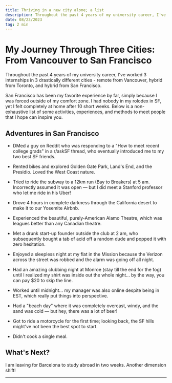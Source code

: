 ```yaml
---
title: Thriving in a new city alone; a list
description: Throughout the past 4 years of my university career, I've worked 3 internships in 3 drastically different cities
date: 08/23/2023
tag: 2 min
---
```


# My Journey Through Three Cities: From Vancouver to San Francisco

Throughout the past 4 years of my university career, I've worked 3 internships in 3 drastically different cities - remote from Vancouver, hybrid from Toronto, and hybrid from San Francisco.

San Francisco has been my favorite experience by far, simply because I was forced outside of my comfort zone. I had nobody in my rolodex in SF, yet I felt completely at home after 10 short weeks. Below is a non-exhaustive list of some activities, experiences, and methods to meet people that I hope can inspire you.

## Adventures in San Francisco

- DMed a guy on Reddit who was responding to a "How to meet recent college grads" in a r/askSF thread, who eventually introduced me to my two best SF friends.

- Rented bikes and explored Golden Gate Park, Land's End, and the Presidio. Loved the West Coast nature.

- Tried to ride the subway to a 12km run (Bay to Breakers) at 5 am. Incorrectly assumed it was open — but I did meet a Stanford professor who let me ride in his Uber!

- Drove 4 hours in complete darkness through the California desert to make it to our Yosemite Airbnb.

- Experienced the beautiful, purely-American Alamo Theatre, which was leagues better than any Canadian theatre.

- Met a drunk start-up founder outside the club at 2 am, who subsequently bought a tab of acid off a random dude and popped it with zero hesitation.

- Enjoyed a sleepless night at my flat in the Mission because the Verizon across the street was robbed and the alarm was going off all night.

- Had an amazing clubbing night at Monroe (stay till the end for the fog) until I realized my shirt was inside out the whole night... by the way, you can pay $20 to skip the line.

- Worked until midnight... my manager was also online despite being in EST, which really put things into perspective.

- Had a "beach day" where it was completely overcast, windy, and the sand was cold — but hey, there was a lot of beer!

- Got to ride a motorcycle for the first time; looking back, the SF hills might've not been the best spot to start.

- Didn't cook a single meal.

## What's Next?

I am leaving for Barcelona to study abroad in two weeks. Another dimension shift!

---
